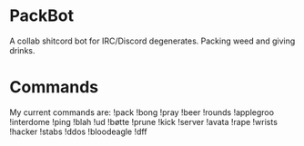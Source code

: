 # PackBot
A collab shitcord bot for IRC/Discord degenerates. Packing weed and giving drinks.

# Commands
My current commands are: !pack !bong !pray !beer !rounds !applegroo !interdome !ping !blah !ud !bøtte !prune !kick !server !avata !rape !wrists !hacker !stabs !ddos !bloodeagle !dff

